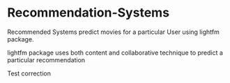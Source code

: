 # Recommendation-Systems

Recommended Systems predict movies for a particular User using lightfm package.

lightfm package uses both content and collaborative technique to predict a particular recommendation

Test correction
